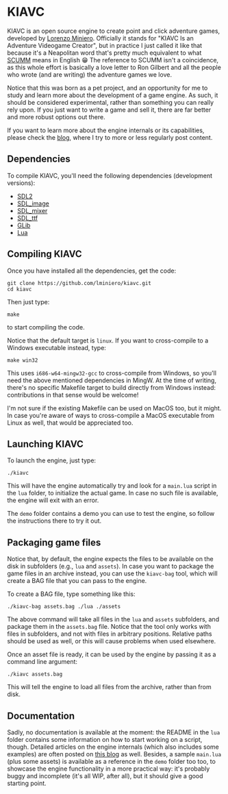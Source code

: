 KIAVC
=====

KIAVC is an open source engine to create point and click adventure games, developed by [Lorenzo Miniero](https://github.com/lminiero/). Officially it stands for "KIAVC Is an Adventure Videogame Creator", but in practice I just called it like that because it's a Neapolitan word that's pretty much equivalent to what [SCUMM](https://en.wikipedia.org/wiki/SCUMM) means in English :grin:  The reference to SCUMM isn't a coincidence, as this whole effort is basically a love letter to Ron Gilbert and all the people who wrote (and are writing) the adventure games we love.

Notice that this was born as a pet project, and an opportunity for me to study and learn more about the development of a game engine. As such, it should be considered experimental, rather than something you can really rely upon. If you just want to write a game and sell it, there are far better and more robust options out there.

If you want to learn more about the engine internals or its capabilities, please check the [blog](https://kiavc.wordpress.com), where I try to more or less regularly post content.

## Dependencies

To compile KIAVC, you'll need the following dependencies (development versions):

* [SDL2](https://github.com/libsdl-org/SDL)
* [SDL_image](https://github.com/libsdl-org/SDL_image)
* [SDL_mixer](https://github.com/libsdl-org/SDL_mixer)
* [SDL_ttf](https://github.com/libsdl-org/SDL_ttf)
* [GLib](https://docs.gtk.org/glib/)
* [Lua](https://www.lua.org/download.html)

## Compiling KIAVC

Once you have installed all the dependencies, get the code:

	git clone https://github.com/lminiero/kiavc.git
	cd kiavc

Then just type:

	make

to start compiling the code.

Notice that the default target is `linux`. If you want to cross-compile to a Windows executable instead, type:

	make win32

This uses `i686-w64-mingw32-gcc` to cross-compile from Windows, so you'll need the above mentioned dependencies in MingW. At the time of writing, there's no specific Makefile target to build directly from Windows instead: contributions in that sense would be welcome!

I'm not sure if the existing Makefile can be used on MacOS too, but it might. In case you're aware of ways to cross-compile a MacOS executable from Linux as well, that would be appreciated too.

## Launching KIAVC

To launch the engine, just type:

	./kiavc

This will have the engine automatically try and look for a `main.lua` script in the `lua` folder, to initialize the actual game. In case no such file is available, the engine will exit with an error.

The `demo` folder contains a demo you can use to test the engine, so follow the instructions there to try it out.

## Packaging game files

Notice that, by default, the engine expects the files to be available on the disk in subfolders (e.g., `lua` and `assets`). In case you want to package the game files in an archive instead, you can use the `kiavc-bag` tool, which will create a BAG file that you can pass to the engine.

To create a BAG file, type something like this:

	./kiavc-bag assets.bag ./lua ./assets

The above command will take all files in the `lua` and `assets` subfolders, and package them in the `assets.bag` file. Notice that the tool only works with files in subfolders, and not with files in arbitrary positions. Relative paths should be used as well, or this will cause problems when used elsewhere.

Once an asset file is ready, it can be used by the engine by passing it as a command line argument:

	./kiavc assets.bag

This will tell the engine to load all files from the archive, rather than from disk.

## Documentation

Sadly, no documentation is available at the moment: the README in the `lua` folder contains some information on how to start working on a script, though. Detailed articles on the engine internals (which also includes some examples) are often posted on [this blog](https://kiavc.wordpress.com) as well. Besides, a sample `main.lua` (plus some assets) is available as a reference in the `demo` folder too too, to showcase the engine functionality in a more practical way: it's probably buggy and incomplete (it's all WIP, after all), but it should give a good starting point.

